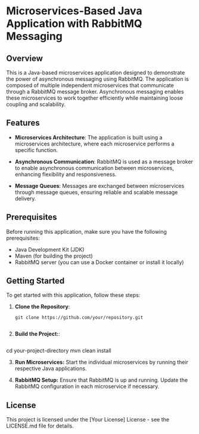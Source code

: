 # Microservices-Based Java Application with RabbitMQ Messaging

## Overview

This is a Java-based microservices application designed to demonstrate the power of asynchronous messaging using RabbitMQ. The application is composed of multiple independent microservices that communicate through a RabbitMQ message broker. Asynchronous messaging enables these microservices to work together efficiently while maintaining loose coupling and scalability.

## Features

- **Microservices Architecture**: The application is built using a microservices architecture, where each microservice performs a specific function.

- **Asynchronous Communication**: RabbitMQ is used as a message broker to enable asynchronous communication between microservices, enhancing flexibility and responsiveness.

- **Message Queues**: Messages are exchanged between microservices through message queues, ensuring reliable and scalable message delivery.

## Prerequisites

Before running this application, make sure you have the following prerequisites:

- Java Development Kit (JDK)
- Maven (for building the project)
- RabbitMQ server (you can use a Docker container or install it locally)

## Getting Started

To get started with this application, follow these steps:

1. **Clone the Repository**:
   ```shell
   git clone https://github.com/your/repository.git


2. **Build the Project:**:
   ```shell
cd your-project-directory
mvn clean install

3. **Run Microservices:**
Start the individual microservices by running their respective Java applications.

4. **RabbitMQ Setup:**
Ensure that RabbitMQ is up and running. Update the RabbitMQ configuration in each microservice if necessary.

## License
This project is licensed under the [Your License] License - see the LICENSE.md file for details.